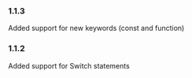 ### 1.1.3

Added support for new keywords (const and function)

### 1.1.2

Added support for Switch statements